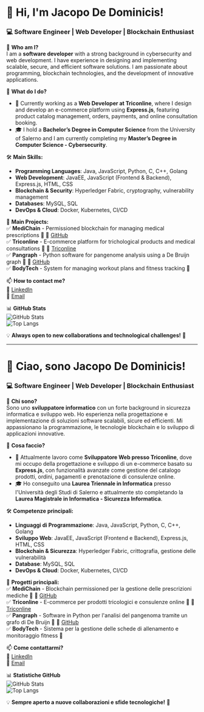 # 👋 Hi, I'm **Jacopo De Dominicis**!  
### 💻 Software Engineer | Web Developer | Blockchain Enthusiast

🚀 **Who am I?**  
I am a **software developer** with a strong background in cybersecurity and web development. I have experience in designing and implementing scalable, secure, and efficient software solutions. I am passionate about programming, blockchain technologies, and the development of innovative applications.

🎯 **What do I do?**  
- 💼 Currently working as a **Web Developer at Triconline**, where I design and develop an e-commerce platform using **Express.js**, featuring product catalog management, orders, payments, and online consultation booking.  
- 🎓 I hold a **Bachelor’s Degree in Computer Science** from the University of Salerno and I am currently completing my **Master’s Degree in Computer Science - Cybersecurity**.  

🛠 **Main Skills:**  
- **Programming Languages**: Java, JavaScript, Python, C, C++, Golang  
- **Web Development**: JavaEE, JavaScript (Frontend & Backend), Express.js, HTML, CSS  
- **Blockchain & Security**: Hyperledger Fabric, cryptography, vulnerability management  
- **Databases**: MySQL, SQL  
- **DevOps & Cloud**: Docker, Kubernetes, CI/CD  

📌 **Main Projects:**  
✅ **MediChain** - Permissioned blockchain for managing medical prescriptions 📜 🔗 [GitHub](https://github.com/Jacopodd/Medichain)  
✅ **Triconline** - E-commerce platform for trichological products and medical consultations 🛒 🔗 [Triconline](http://www.triconline.com)  
✅ **Pangraph** - Python software for pangenome analysis using a De Bruijn graph 🧬 🔗 [GitHub](https://github.com/Jacopodd/Pangraph)  
✅ **BodyTech** - System for managing workout plans and fitness tracking 💪  

📫 **How to contact me?**  
🔗 [LinkedIn](https://linkedin.com/in/jacopo-de-dominicis-b17ba5239)   
📧 [Email](mailto:jacopodedominicisdeveloper@gmail.com)  

📊 **GitHub Stats**  
![GitHub Stats](https://github-readme-stats.vercel.app/api?username=Jacopodd&show_icons=true&theme=github_dark&count_private=true)  
![Top Langs](https://github-readme-stats.vercel.app/api/top-langs/?username=Jacopodd&layout=compact&theme=github_dark)  

💡 **Always open to new collaborations and technological challenges!** 🚀  




----------------------------------------------------------------------------------------------------------------------------------------------------------



# 👋 Ciao, sono **Jacopo De Dominicis**!  
### 💻 Software Engineer | Web Developer | Blockchain Enthusiast

🚀 **Chi sono?**  
Sono uno **sviluppatore informatico** con un forte background in sicurezza informatica e sviluppo web. Ho esperienza nella progettazione e implementazione di soluzioni software scalabili, sicure ed efficienti. Mi appassionano la programmazione, le tecnologie blockchain e lo sviluppo di applicazioni innovative.

🎯 **Cosa faccio?**  
- 💼 Attualmente lavoro come **Sviluppatore Web presso Triconline**, dove mi occupo della progettazione e sviluppo di un e-commerce basato su **Express.js**, con funzionalità avanzate come gestione del catalogo prodotti, ordini, pagamenti e prenotazione di consulenze online.  
- 🎓 Ho conseguito una **Laurea Triennale in Informatica** presso l'Università degli Studi di Salerno e attualmente sto completando la **Laurea Magistrale in Informatica - Sicurezza Informatica**.  

🛠 **Competenze principali:**  
- **Linguaggi di Programmazione**: Java, JavaScript, Python, C, C++, Golang  
- **Sviluppo Web**: JavaEE, JavaScript (Frontend e Backend), Express.js, HTML, CSS  
- **Blockchain & Sicurezza**: Hyperledger Fabric, crittografia, gestione delle vulnerabilità  
- **Database**: MySQL, SQL  
- **DevOps & Cloud**: Docker, Kubernetes, CI/CD  

📌 **Progetti principali:**  
✅ **MediChain** - Blockchain permissioned per la gestione delle prescrizioni mediche 📜 🔗 [GitHub](https://github.com/Jacopodd/Medichain)  
✅ **Triconline** - E-commerce per prodotti tricologici e consulenze online 🛒 🔗 [Triconline](http://www.triconline.com)  
✅ **Pangraph** - Software in Python per l'analisi del pangenoma tramite un grafo di De Bruijn 🧬 🔗 [GitHub](https://github.com/Jacopodd/Pangraph)  
✅ **BodyTech** - Sistema per la gestione delle schede di allenamento e monitoraggio fitness 💪  

📫 **Come contattarmi?**  
🔗 [LinkedIn](https://linkedin.com/in/jacopo-de-dominicis-b17ba5239)   
📧 [Email](mailto:jacopodedominicisdeveloper@gmail.com)  

📊 **Statistiche GitHub**  
![GitHub Stats](https://github-readme-stats.vercel.app/api?username=Jacopodd&show_icons=true&theme=github_dark&count_private=true)  
![Top Langs](https://github-readme-stats.vercel.app/api/top-langs/?username=Jacopodd&layout=compact&theme=github_dark)  

💡 **Sempre aperto a nuove collaborazioni e sfide tecnologiche!** 🚀  
